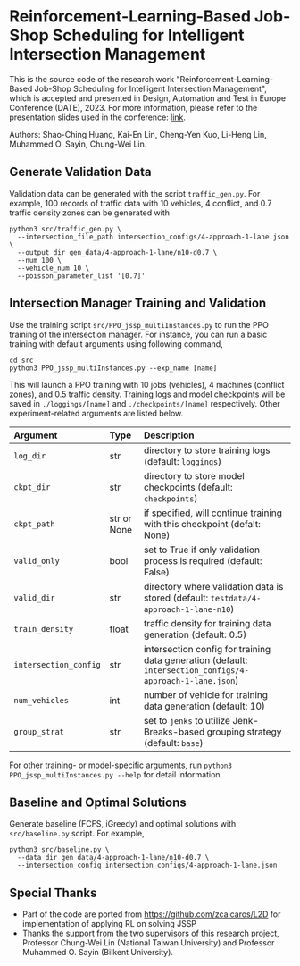 # Reinforcement-Learning-Based Job-Shop Scheduling for Intelligent Intersection Management

This is the source code of the research work "Reinforcement-Learning-Based Job-Shop Scheduling for Intelligent Intersection Management", which is accepted and presented in Design, Automation and Test in Europe Conference (DATE), 2023. For more information, please refer to the presentation slides used in the conference: [link](https://docs.google.com/presentation/d/1ezAF2HkGFpWcbUNxXZ1Wwf22SgyFwFAU/edit?usp=sharing&ouid=111123609203172919021&rtpof=true&sd=true).

Authors: Shao-Ching Huang, Kai-En Lin, Cheng-Yen Kuo, Li-Heng Lin, Muhammed O. Sayin, Chung-Wei Lin.

## Generate Validation Data

Validation data can be generated with the script `traffic_gen.py`. For example, 100 records of traffic data with 10 vehicles, 4 conflict, and 0.7 traffic density zones can be generated with
```
python3 src/traffic_gen.py \
  --intersection_file_path intersection_configs/4-approach-1-lane.json \
  --output_dir gen_data/4-approach-1-lane/n10-d0.7 \
  --num 100 \
  --vehicle_num 10 \
  --poisson_parameter_list '[0.7]'  
```

## Intersection Manager Training and Validation

Use the training script `src/PPO_jssp_multiInstances.py` to run the PPO training of the intersection manager. For instance, you can run a basic training with default arguments using following command,
```
cd src
python3 PPO_jssp_multiInstances.py --exp_name [name]
```
This will launch a PPO training with 10 jobs (vehicles), 4 machines (conflict zones), and 0.5 traffic density. Training logs and model checkpoints will be saved in `./loggings/[name]` and `./checkpoints/[name]` respectively. Other experiment-related arguments are listed below.

| Argument | Type | Description |
| :------- | :--- | :---------- |
| `log_dir` | str | directory to store training logs (default: `loggings`) | 
| `ckpt_dir` | str | directory to store model checkpoints (default: `checkpoints`) |
| `ckpt_path` | str or None | if specified, will continue training with this checkpoint (defalt: None) |
| `valid_only` | bool | set to True if only validation process is required (default: False) |
| `valid_dir` | str | directory where validation data is stored (default: `testdata/4-approach-1-lane-n10`) |
| `train_density` | float | traffic density for training data generation (default: 0.5) |
| `intersection_config` | str | intersection config for training data generation (default: `intersection_configs/4-approach-1-lane.json`) |
| `num_vehicles` | int | number of vehicle for training data generation (default: 10) |
| `group_strat` | str | set to `jenks` to utilize Jenk-Breaks-based grouping strategy (default: `base`) |

For other training- or model-specific arguments, run `python3 PPO_jssp_multiInstances.py --help` for detail information.

## Baseline and Optimal Solutions

Generate baseline (FCFS, iGreedy) and optimal solutions with `src/baseline.py` script. For example,
```
python3 src/baseline.py \
  --data_dir gen_data/4-approach-1-lane/n10-d0.7 \
  --intersection_config intersection_configs/4-approach-1-lane.json
```

## Special Thanks

* Part of the code are ported from https://github.com/zcaicaros/L2D for implementation of applying RL on solving JSSP
* Thanks the support from the two supervisors of this research project, Professor Chung-Wei Lin (National Taiwan University) and Professor Muhammed O. Sayin (Bilkent University). 
